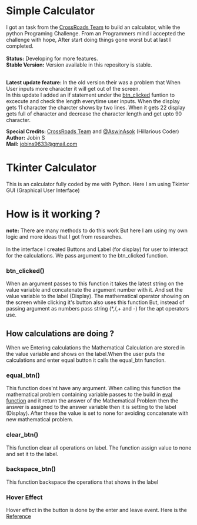 # Simple Calculator
I got an task from the [CrossRoads Team](https://www.youtube.com/c/Crossroadstalk) to build an calculator,
while the python Programing Challenge. From an Programmers mind I accepted the challenge
with hope, After start doing things gone worst but at last I completed.<br><br>
<b>Status:</b> Developing for more features.<br>
<b>Stable Version:</b> Version available in this  repository is stable.<br><br>

<b>Latest update feature: </b>In the old version their was a problem that When User inputs more character it will get out of the screen.<br>
In this update I added an if statement under the [btn_clicked](#btn_clicked) funtion to excecute and check the length everytime user inputs. When the 
display gets 11 character the charcter shows by two lines. When it gets 22 display gets full of character and decrease the character length and get upto 90 
character. 

<b>Special Credits: </b>[CrossRoads Team](https://www.youtube.com/c/Crossroadstalk) and [@AswinAsok](https://github.com/AswinAsok) (Hillarious Coder)<br>
<b>Author:</b> Jobin S<br>
<b>Mail:</b> [jobins9633@gmail.com](mailto:jobins9633@gmail.com)

# Tkinter Calculator

This is an calculator fully coded by me with  Python.
Here I am using Tkinter GUI (Graphical User Interface)

# How is it working ?

<b>note:</b> There are many methods to do this work But here I am using my own logic and more 
ideas that I got from researches.
<br><br>
In the interface I created Buttons and Label (for display) for user to interact
for the calculations. We pass argument to the btn_clicked function.

### btn_clicked()

When an argument passes to this function it takes the latest string on the value variable and 
concatenate the argument number with it. And set the value variable to the label (Display).
The mathematical operator showing on the screen while clicking it's button also uses this function
But, instead of passing argument as numbers pass string (*,/,+ and -) for the apt operators use.

## How calculations  are doing ?

When we Entering calculations the Mathematical Calculation are stored in the value variable and 
shows on the label.When the user puts the calculations and enter equal button it calls the equal_btn function. 

### equal_btn()

This function does'nt have any argument. When calling this function the mathematical problem containing
variable passes to the build in [eval function](https://www.programiz.com/python-programming/methods/built-in/eval)
and it return the answer of the Mathematical Problem then the answer is assigned to the answer variable then it is 
setting to the label (Display). After these the value is set to none for avoiding concatenate with new mathematical problem.

### clear_btn()

This function clear all operations on label. The function assign value to none and set it to the label.

### backspace_btn() 

This function backspace the operations that shows in the label

### Hover Effect

Hover effect in the button is done by the enter and leave event. Here is the [Reference](https://stackoverflow.com/questions/49888623/tkinter-hovering-over-button-color-change)
